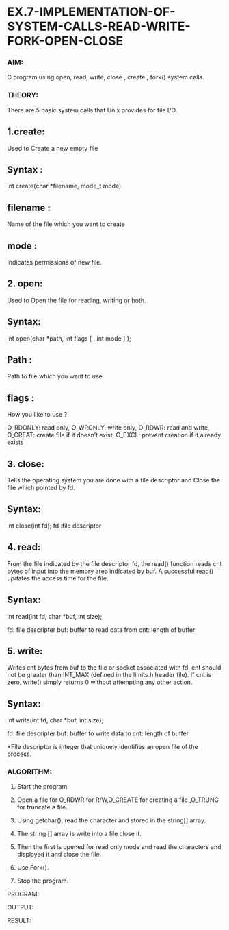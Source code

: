 # EX.7-IMPLEMENTATION-OF-SYSTEM-CALLS-READ-WRITE-FORK-OPEN-CLOSE

### AIM:

C program using open, read, write, close , create , fork() system calls. 

### THEORY:

There are 5 basic system calls that Unix provides for file I/O. 

## 1.create: 
Used to Create a new empty file 
## Syntax :
int create(char *filename, mode_t mode) 
## filename :
Name of the file which you want to create 
## mode : 
Indicates permissions of new file. 
## 2. open: 
Used to Open the file for reading, writing or both. 
## Syntax: 
int open(char *path, int flags [ , int mode ] ); 
## Path : 
Path to file which you want to use 
## flags :

How you like to use ?

O_RDONLY: read only, 
O_WRONLY: write only,
O_RDWR: read and write,
O_CREAT: create file if it doesn’t exist, 
O_EXCL: prevent creation if it already exists 
## 3. close: 
Tells the operating system you are done with a file descriptor and Close the file which pointed by fd. 
## Syntax:
int close(int fd); fd :file descriptor 
## 4. read: 
From the file indicated by the file descriptor fd, the read() function reads cnt bytes of input into the memory area indicated by buf. A successful read() updates the access time for the file. 
## Syntax:

int read(int fd, char *buf, int size); 

fd: file descripter 
buf: buffer to read data from 
cnt: length of buffer 
## 5. write: 
Writes cnt bytes from buf to the file or socket associated with fd. cnt should not be greater than INT_MAX (defined in the limits.h header file). If cnt is zero, write() simply returns 0 without 
attempting any other action. 
## Syntax:

int write(int fd, char *buf, int size);

fd: file descripter 
buf: buffer to write data to 
cnt: length of buffer 
 
*File descriptor is integer that uniquely identifies an open file of the process.
### ALGORITHM:

1. Start the program.
   
2. Open a file for O_RDWR for R/W,O_CREATE for creating a file ,O_TRUNC for truncate a file.
 
3. Using getchar(), read the character and stored in the string[] array.
  
4. The string [] array is write into a file close it.
  
5. Then the first is opened for read only mode and read the characters and displayed it and close the file.

6. Use Fork().
   
7. Stop the program.

PROGRAM:

OUTPUT:

RESULT:
